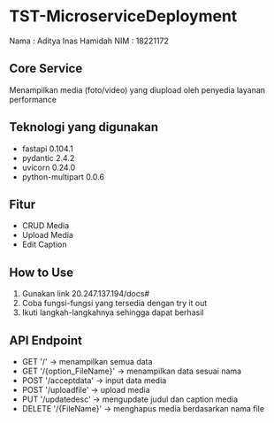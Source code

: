 # TST-MicroserviceDeployment
Nama : Aditya Inas Hamidah
NIM : 18221172

## Core Service
Menampilkan media (foto/video) yang diupload oleh penyedia layanan performance

## Teknologi yang digunakan
- fastapi 0.104.1
- pydantic 2.4.2
- uvicorn 0.24.0
- python-multipart 0.0.6

## Fitur
- CRUD Media
- Upload Media
- Edit Caption

## How to Use
1. Gunakan link 20.247.137.194/docs#
2. Coba fungsi-fungsi yang tersedia dengan try it out
3. Ikuti langkah-langkahnya sehingga dapat berhasil

## API Endpoint
- GET '/' -> menampilkan semua data
- GET '/{option_FileName}' -> menampilkan data sesuai nama
- POST '/acceptdata' -> input data media
- POST '/uploadfile' -> upload media
- PUT '/updatedesc' -> mengupdate judul dan caption media
- DELETE '/{FileName}' -> menghapus media berdasarkan nama file
